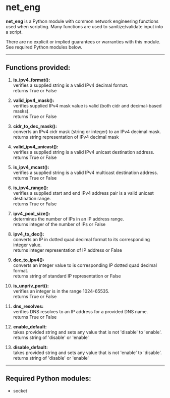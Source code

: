# net_eng
__net_eng__ is a Python module with common network engineering functions used when scripting. Many functions are used to sanitize/validate input into a script.

There are no explicit or implied guarantees or warranties with this module.
See required Python modules below.

-----
## Functions provided:

1. __is_ipv4_format():__\
verifies a supplied string is a valid IPv4 decimal format.\
returns True or False

1. __valid_ipv4_mask():__\
verifies supplied IPv4 mask value is valid (both cidr and decimal-based masks).\
returns True or False

1. __cidr_to_dec_mask():__\
converts an IPv4 cidr mask (string or integer) to an IPv4 decimal mask.\
returns string representation of IPv4 decimal mask

1. __valid_ipv4_unicast():__\
verifies a supplied string is a valid IPv4 unicast destination address.\
returns True or False

1. __is_ipv4_mcast():__\
verifies a supplied string is a valid IPv4 multicast destination address.\
returns True or False

1. __is_ipv4_range():__\
verifies a supplied start and end IPv4 address pair is a valid unicast destination range.\
returns True or False

1. __ipv4_pool_size():__\
determines the number of IPs in an IP address range.\
returns integer of the number of IPs or False

1. __ipv4_to_dec():__\
converts an IP in dotted quad decimal format to its corresponding integer value.\
returns integer representation of IP address or False

1. __dec_to_ipv4():__\
converts an integer value to is corresponding IP dotted quad decimal format.\
returns string of standard IP representation or False

1. __is_unpriv_port():__\
verifies an integer is in the range 1024-65535.\
returns True or False

1. __dns_resolves:__\
verifies DNS resolves to an IP address for a provided DNS name.\
returns True or False

1. __enable_default:__\
takes provided string and sets any value that is not 'disable' to 'enable'.\
returns string of 'disable' or 'enable'

1. __disable_default:__\
takes provided string and sets any value that is not 'enable' to 'disable'.\
returns string of 'disable' or 'enable'


-----
## Required Python modules:
* socket

